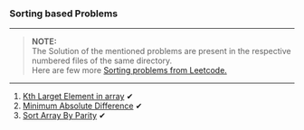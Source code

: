 ### Sorting based Problems

---

> **NOTE:**      
> The Solution of the mentioned problems are present in the respective numbered files of the same directory.  
> Here are few more [Sorting problems from Leetcode.](https://leetcode.com/tag/sorting/)

---

1. [Kth Larget Element in array](https://leetcode.com/problems/kth-largest-element-in-an-array) ✔
2. [Minimum Absolute Difference](https://leetcode.com/problems/minimum-absolute-difference/) ✔
3. [Sort Array By Parity](https://leetcode.com/problems/sort-array-by-parity/) ✔
